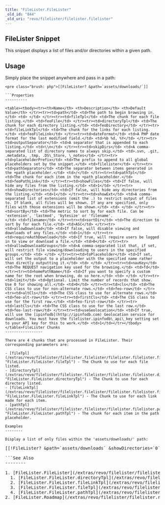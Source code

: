 ```yaml
---
title: "FileLister.FileLister"
_old_id: "844"
_old_uri: "revo/filelister/filelister.filelister"
---
```


FileLister Snippet
------------------

This snippet displays a list of files and/or directories within a given path.

Usage
-----

Simply place the snippet anywhere and pass in a path:

```
<pre class="brush: php">[[FileLister? &path=`assets/downloads/`]]

```Properties
----------

<table><tbody><tr><th>Name</th> <th>Description</th> <th>Default Value</th> </tr><tr><td>path</td> <td>The path to begin browsing in.</td> <td> </td> </tr><tr><td>fileTpl</td> <td>The chunk for each file listing.</td> <td>feoFile</td> </tr><tr><td>directoryTpl</td> <td>The chunk for each directory listing.</td> <td>feoDirectory</td> </tr><tr><td>fileLinkTpl</td> <td>The chunk for the links for each listing.</td> <td>feoFileLink</td> </tr><tr><td>dateFormat</td> <td>A PHP date format for the last modified field.</td> <td>%b %d, %Y</td> </tr><tr><td>outputSeparator</td> <td>A separator that is appended to each listing.</td> <td>\\n</td> </tr><tr><td>skipDirs</td> <td>A comma-separated list of directory names to always skip.</td> <td>.svn, .git, .metadata, .tmp, .DS\_Store, \_notes</td> </tr><tr><td>placeholderPrefix</td> <td>The prefix to append to all global placeholders set by the snippet.</td> <td>filelister</td> </tr><tr><td>pathSeparator</td> <td>The separator between items generated in the +path placeholder.</td> <td>/</td> </tr><tr><td>pathTpl</td> <td>The chunk for each item in the +path placeholder.</td> <td>feoPathLink</td> </tr><tr><td>showFiles</td> <td>If false, will hide any files from the listing.</td> <td>1</td> </tr><tr><td>showDirectories</td> <td>If false, will hide any directories from the listing.</td> <td>1</td> </tr><tr><td>showExt</td> <td>A comma-separated list of extensions (omit the .) to restrict output of files to. If blank, all files will be shown. If any are specified, only files with those extensions will be shown.</td> <td> </td> </tr><tr><td>sortBy</td> <td>The metric to sort by for each file. Can be 'extension', 'lastmod', 'bytesize' or 'filename'.  
</td> <td>filename</td> </tr><tr><td>sortDir</td> <td>The direction to sort by for each file.</td> <td>ASC</td> </tr><tr><td>allowDownload</td> <td>If false, will disable viewing and downloads of any files.</td> <td>1</td> </tr><tr><td>requireAuthDownload</td> <td>If true, will require users be logged in to view or download a file.</td> <td>0</td> </tr><tr><td>allowDownloadGroups</td> <td>A comma-separated list that, if set, will restrict file viewing/downloading to users in the specified groups.</td> <td> </td> </tr><tr><td>toPlaceholder</td> <td>If set, will set the output to a placeholder with the specified name rather than directly outputting it.</td> <td> </td> </tr><tr><td>navKey</td> <td>The REQUEST navigation key used for the browsing.</td> <td>fd</td> </tr><tr><td>homePathName</td> <td>If you want to specify a custom name for the root when browsing, do so here.</td> <td> </td> </tr><tr><td>limit</td> <td>Optional. Limit the number of records that show. Use 0 for showing all.</td> <td>0</td> </tr><tr><td>cls</td> <td>The CSS class to use for non-alternate rows.</td> <td>feo-row</td> </tr><tr><td>altCls</td> <td>The CSS class to use for alternate rows.</td> <td>feo-alt-row</td> </tr><tr><td>firstCls</td> <td>The CSS class to use for the first row.</td> <td>feo-first-row</td> </tr><tr><td>lastCls</td> <td>The CSS class to use for the last row.</td> <td>feo-last-row</td> </tr><tr><td>useGeolocation</td> <td>If true, will use the [ipinfodb](http://ipinfodb.com) Geolocation service for downloads. You must have the filelister.ipinfodb\_api\_key setting set to your API key for this to work.</td> <td>1</td></tr></tbody></table>FileLister Chunks
-----------------

There are 4 chunks that are processed in FileLister. Their corresponding parameters are:

- [fileTpl](/extras/revo/filelister/filelister.filelister/filelister.filelister.filetpl "FileLister.FileLister.fileTpl") - The Chunk to use for each file listed.
- [directoryTpl](/extras/revo/filelister/filelister.filelister/filelister.filelister.directorytpl "FileLister.FileLister.directoryTpl") - The Chunk to use for each directory listed.
- [fileLinkTpl](/extras/revo/filelister/filelister.filelister/filelister.filelister.filelinktpl "FileLister.FileLister.fileLinkTpl") - The Chunk to use for each link made for each item.
- [pathTpl](/extras/revo/filelister/filelister.filelister/filelister.filelister.pathtpl "FileLister.FileLister.pathTpl") - The chunk for each item in the path placeholder.

Examples
--------

Display a list of only files within the 'assets/downloads/' path:

```
<pre class="brush: php">[[!FileLister? &path=`assets/downloads` &showDirectories=`0`]]

```See Also
--------

1. [FileLister.FileLister](/extras/revo/filelister/filelister.filelister)
  1. [FileLister.FileLister.directoryTpl](/extras/revo/filelister/filelister.filelister/filelister.filelister.directorytpl)
  2. [FileLister.FileLister.fileLinkTpl](/extras/revo/filelister/filelister.filelister/filelister.filelister.filelinktpl)
  3. [FileLister.FileLister.fileTpl](/extras/revo/filelister/filelister.filelister/filelister.filelister.filetpl)
  4. [FileLister.FileLister.pathTpl](/extras/revo/filelister/filelister.filelister/filelister.filelister.pathtpl)
2. [FileLister.Roadmap](/extras/revo/filelister/filelister.roadmap)